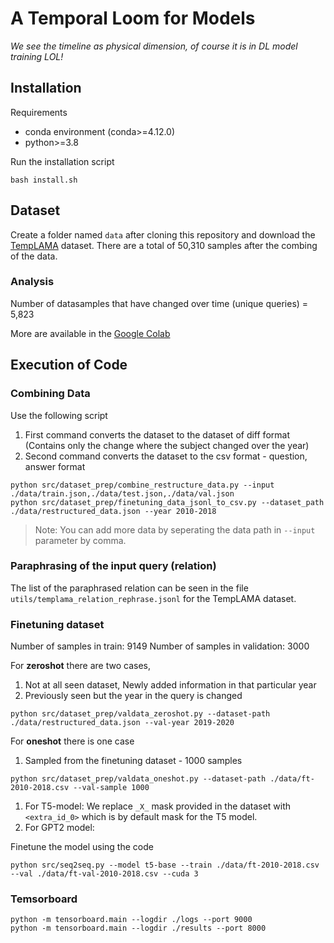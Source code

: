 # A Temporal Loom for Models
_We see the timeline as physical dimension, of course it is in DL model training LOL!_

## Installation
Requirements
- conda environment (conda>=4.12.0)
- python>=3.8

Run the installation script 
```term
bash install.sh
```

## Dataset
Create a folder named `data` after cloning this repository and download the [TempLAMA](https://github.com/google-research/language/tree/master/language/templama) dataset.
There are a total of 50,310 samples after the combing of the data. 

### Analysis
Number of datasamples that have changed over time (unique queries) = 5,823

More are available in the [Google Colab](https://colab.research.google.com/drive/1Rwz7tQKBNxo8l-gSoP8dX21rWBXLNeRn?usp=sharing)


## Execution of Code
### Combining Data

Use the following script
1. First command converts the dataset to the dataset of diff format (Contains only the change where the subject changed over the year)
2. Second command converts the dataset to the csv format - question, answer format
```term
python src/dataset_prep/combine_restructure_data.py --input ./data/train.json,./data/test.json,./data/val.json
python src/dataset_prep/finetuning_data_jsonl_to_csv.py --dataset_path ./data/restructured_data.json --year 2010-2018
```
> Note: You can add more data by seperating the data path in `--input` parameter by comma.

### Paraphrasing of the input query (relation)
The list of the paraphrased relation can be seen in the file `utils/templama_relation_rephrase.jsonl` for the TempLAMA dataset.


### Finetuning dataset
Number of samples in train: 9149
Number of samples in validation: 3000

For **zeroshot** there are two cases,
1. Not at all seen dataset, Newly added information in that particular year
2. Previously seen but the year in the query is changed
```term
python src/dataset_prep/valdata_zeroshot.py --dataset-path ./data/restructured_data.json --val-year 2019-2020
```

For **oneshot** there  is one case
1. Sampled from the finetuning dataset - 1000 samples
```term
python src/dataset_prep/valdata_oneshot.py --dataset-path ./data/ft-2010-2018.csv --val-sample 1000
```


1. For T5-model: We replace `_X_` mask provided in the dataset with `<extra_id_0>` which is by default mask for the T5 model.
2. For GPT2 model: 

Finetune the model using the code
```term
python src/seq2seq.py --model t5-base --train ./data/ft-2010-2018.csv --val ./data/ft-val-2010-2018.csv --cuda 3
```


### Temsorboard
```term
python -m tensorboard.main --logdir ./logs --port 9000
python -m tensorboard.main --logdir ./results --port 8000
```